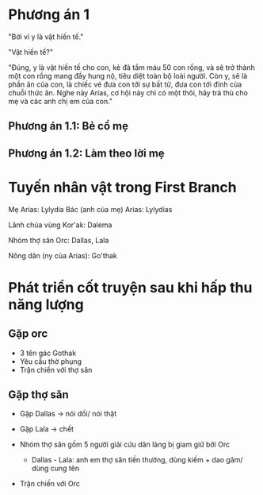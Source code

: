 # Phương án 1

"Bởi vì y là vật hiến tế."

"Vật hiến tế?"

"Đúng, y là vật hiến tế cho con, kẻ đã tắm máu 50 con rồng, và sẽ trở thành một con rồng mang đầy hung nộ, tiêu diệt toàn bộ loài người. Còn y, sẽ là phần ăn của con, là chiếc vé đưa con tới sự bất tử, đưa con tới đỉnh của chuỗi thức ăn. Nghe này Arias, cơ hội này chỉ có một thôi, hãy trả thù cho mẹ và các anh chị em của con."

## Phương án 1.1: Bẻ cổ mẹ

## Phương án 1.2: Làm theo lời mẹ

# Tuyến nhân vật trong First Branch

Mẹ Arias: Lylydia
Bác (anh của mẹ) Arias: Lylydias

Lãnh chúa vùng Kor'ak: Dalema

Nhóm thợ săn Orc: Dallas, Lala

Nông dân (ny của Arias): Go'thak

# Phát triển cốt truyện sau khi hấp thu năng lượng

## Gặp orc

- 3 tên gác Gothak
- Yêu cầu thờ phụng
- Trận chiến với thợ săn

## Gặp thợ săn

- Gặp Dallas -> nói dối/ nói thật
- Gặp Lala -> chết
- Nhóm thợ săn gồm 5 người giải cứu dân làng bị giam giữ bởi Orc
  - Dallas - Lala: anh em thợ săn tiền thưởng, dùng kiếm + dao găm/ dùng cung tên

- Trận chiến với Orc